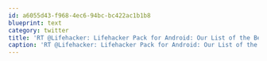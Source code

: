 ```yaml
---
id: a6055d43-f968-4ec6-94bc-bc422ac1b1b8
blueprint: text
category: twitter
title: 'RT @Lifehacker: Lifehacker Pack for Android: Our List of the Best Android Apps http://lifehacker.com/5616299/'
caption: 'RT @Lifehacker: Lifehacker Pack for Android: Our List of the Best Android Apps http://lifehacker.com/5616299/'
---
```


